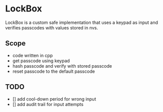 # LockBox

LockBox is a custom safe implementation that uses a keypad as input and verifies passcodes with values stored in nvs.

## Scope
- code written in cpp
- get passcode using keypad
- hash passcode and verify with stored passcode
- reset passcode to the default passcode

## TODO
- [] add cool-down period for wrong input
- [] add audit trail for input attempts